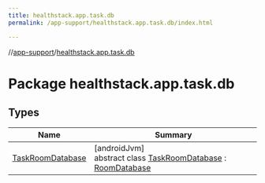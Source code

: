 ```yaml
---
title: healthstack.app.task.db
permalink: /app-support/healthstack.app.task.db/index.html

---
```

//[app-support](/app-support.html)/[healthstack.app.task.db](index.html)



# Package healthstack.app.task.db



## Types


| Name | Summary |
|---|---|
| [TaskRoomDatabase](-task-room-database/index.html) | [androidJvm]<br>abstract class [TaskRoomDatabase](-task-room-database/index.html) : [RoomDatabase](https://developer.android.com/reference/kotlin/androidx/room/RoomDatabase.html) |

